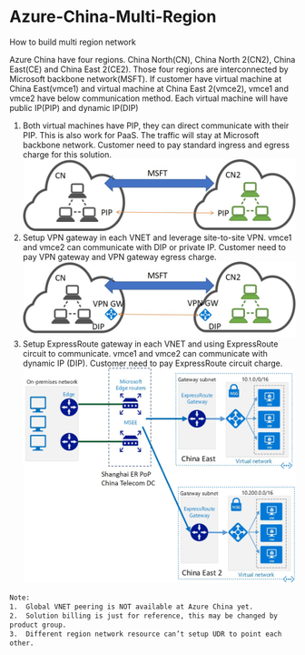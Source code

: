 # Azure-China-Multi-Region
How to build multi region network

Azure China have four regions. China North(CN), China North 2(CN2), China East(CE) and China East 2(CE2). Those four regions are interconnected by Microsoft backbone network(MSFT). If customer have virtual machine at China East(vmce1) and virtual machine at China East 2(vmce2), vmce1 and vmce2 have below communication method. Each virtual machine will have public IP(PIP) and dynamic IP(DIP)<br>
1.	Both virtual machines have PIP, they can direct communicate with their PIP. This is also work for PaaS. The traffic will stay at Microsoft backbone network. Customer need to pay standard ingress and egress charge for this solution.<br>
![](https://github.com/yinghli/Azure-China-Multi-Region/blob/master/PIP.jpg)
2.	Setup VPN gateway in each VNET and leverage site-to-site VPN. vmce1 and vmce2 can communicate with DIP or private IP. Customer need to pay VPN gateway and VPN gateway egress charge.<br>
![](https://github.com/yinghli/Azure-China-Multi-Region/blob/master/DIP.jpg)
3.	Setup ExpressRoute gateway in each VNET and using ExpressRoute circuit to communicate. vmce1 and vmce2 can communicate with dynamic IP (DIP). Customer need to pay ExpressRoute circuit charge.<br>
![](https://github.com/yinghli/Azure-China-Multi-Region/blob/master/ER.jpg)
```
Note: 
1.	Global VNET peering is NOT available at Azure China yet.
2.	Solution billing is just for reference, this may be changed by product group.
3.	Different region network resource can’t setup UDR to point each other.
```


